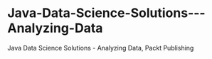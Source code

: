 # Java-Data-Science-Solutions---Analyzing-Data
Java Data Science Solutions - Analyzing Data, Packt Publishing
